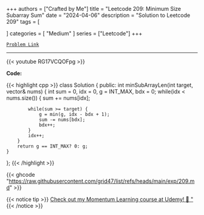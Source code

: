 
+++
authors = ["Crafted by Me"]
title = "Leetcode 209: Minimum Size Subarray Sum"
date = "2024-04-06"
description = "Solution to Leetcode 209"
tags = [
    
]
categories = [
    "Medium"
]
series = ["Leetcode"]
+++



[`Problem Link`](https://leetcode.com/problems/minimum-size-subarray-sum/description/)

---

{{< youtube RG17VCQOFpg >}}

**Code:**

{{< highlight cpp >}}
class Solution {
public:
    int minSubArrayLen(int target, vector<int>& nums) {
        int sum = 0, idx = 0, g = INT_MAX, bdx = 0;
        while(idx < nums.size()) {
            sum += nums[idx];

            while(sum >= target) {
                g = min(g, idx - bdx + 1);
                sum -= nums[bdx];
                bdx++;
            }
            idx++;
        }
        return g == INT_MAX? 0: g;
    }
    
};
{{< /highlight >}}

{{< ghcode "https://raw.githubusercontent.com/grid47/list/refs/heads/main/exp/209.md" >}}

{{< notice tip >}}
[Check out my Momentum Learning course at Udemy! 🚀 "](https://www.udemy.com/course/blind-75-the-data-structures-and-algorithms-essentials/)
{{< /notice >}}

